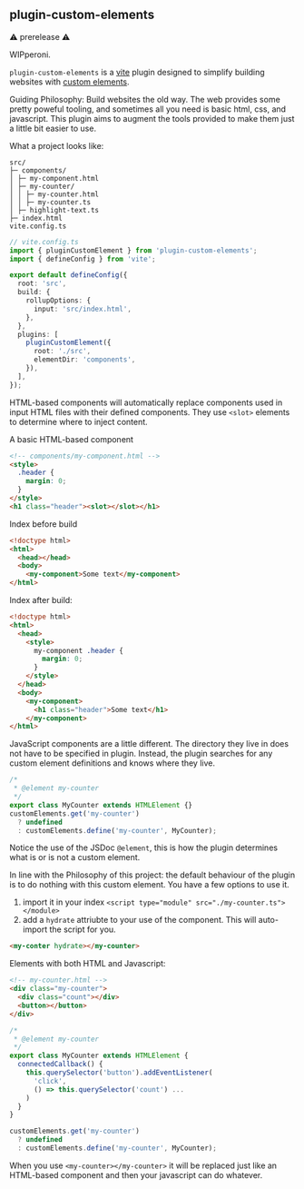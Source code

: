 ## plugin-custom-elements

⚠️ prerelease ⚠️

WIPperoni.

`plugin-custom-elements` is a [vite](https://vitejs.dev) plugin designed to simplify building websites with [custom elements](https://developer.mozilla.org/en-US/docs/Web/API/Web_components/Using_custom_elements).

Guiding Philosophy:
Build websites the old way. The web provides some pretty poweful tooling, and sometimes all you need is basic html, css, and javascript. This plugin aims to augment the tools provided to make them just a little bit easier to use.

What a project looks like:

```
src/
├─ components/
│ ├─ my-component.html
│ ├─ my-counter/
│ │ ├─ my-counter.html
│ │ ├─ my-counter.ts
│ ├─ highlight-text.ts
├─ index.html
vite.config.ts
```

```ts
// vite.config.ts
import { pluginCustomElement } from 'plugin-custom-elements';
import { defineConfig } from 'vite';

export default defineConfig({
  root: 'src',
  build: {
    rollupOptions: {
      input: 'src/index.html',
    },
  },
  plugins: [
    pluginCustomElement({
      root: './src',
      elementDir: 'components',
    }),
  ],
});
```

HTML-based components will automatically replace components used in input HTML files with their defined components. They use `<slot>` elements to determine where to inject content.

A basic HTML-based component

```html
<!-- components/my-component.html -->
<style>
  .header {
    margin: 0;
  }
</style>
<h1 class="header"><slot></slot></h1>
```

Index before build

```html
<!doctype html>
<html>
  <head></head>
  <body>
    <my-component>Some text</my-component>
</html>
```

Index after build:

```html
<!doctype html>
<html>
  <head>
    <style>
      my-component .header {
        margin: 0;
      }
    </style>
  </head>
  <body>
    <my-component>
      <h1 class="header">Some text</h1>
    </my-component>
</html>
```

JavaScript components are a little different. The directory they live in does not have to be specified in plugin. Instead, the plugin searches for any custom element definitions and knows where they live.

```typescript
/*
 * @element my-counter
 */
export class MyCounter extends HTMLElement {}
customElements.get('my-counter')
  ? undefined
  : customElements.define('my-counter', MyCounter);
```

Notice the use of the JSDoc `@element`, this is how the plugin determines what is or is not a custom element.

In line with the Philosophy of this project: the default behaviour of the plugin is to do nothing with this custom element. You have a few options to use it.

1. import it in your index `<script type="module" src="./my-counter.ts"></module>`
2. add a `hydrate` attriubte to your use of the component. This will auto-import the script for you.

```html
<my-conter hydrate></my-counter>
```

Elements with both HTML and Javascript:

```html
<!-- my-counter.html -->
<div class="my-counter">
  <div class="count"></div>
  <button></button>
</div>
```

```typescript
/*
 * @element my-counter
 */
export class MyCounter extends HTMLElement {
  connectedCallback() {
    this.querySelector('button').addEventListener(
      'click',
      () => this.querySelector('count') ...
    )
  }
}

customElements.get('my-counter')
  ? undefined
  : customElements.define('my-counter', MyCounter);
```

When you use `<my-counter></my-counter>` it will be replaced just like an HTML-based component and then your javascript can do whatever.
